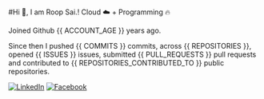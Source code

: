 #Hi 👋, I am Roop Sai.!
Cloud ☁️ + Programming 🔥 

Joined Github {{ ACCOUNT_AGE }} years ago.

Since then I pushed {{ COMMITS }} commits, across {{ REPOSITORIES }}, opened {{ ISSUES }} issues, submitted {{ PULL_REQUESTS }} pull requests and contributed to {{ REPOSITORIES_CONTRIBUTED_TO }} public repositories.

[![LinkedIn](https://img.shields.io/badge/LinkedIn-blue.svg?style=for-the-badge&logo=linkedin)](https://www.linkedin.com/in/roopsai/)
[![Facebook](https://img.shields.io/badge/facebook-blue.svg?style=for-the-badge&logo=facebook&logoColor=white)](https://www.facebook.com/roopsai.surampudi.1)
